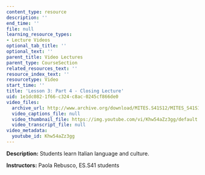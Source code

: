 ```yaml
---
content_type: resource
description: ''
end_time: ''
file: null
learning_resource_types:
- Lecture Videos
optional_tab_title: ''
optional_text: ''
parent_title: Video Lectures
parent_type: CourseSection
related_resources_text: ''
resource_index_text: ''
resourcetype: Video
start_time: ''
title: 'Lesson 3: Part 4 - Closing Lecture'
uid: 1e1dc082-1f66-c324-c8ac-0245cf866de0
video_files:
  archive_url: http://www.archive.org/download/MITES.S41S12/MITES_S41S12_Lesson3_Part4_300k.mp4
  video_captions_file: null
  video_thumbnail_file: https://img.youtube.com/vi/Khw54aZz3gg/default.jpg
  video_transcript_file: null
video_metadata:
  youtube_id: Khw54aZz3gg
---
```


**Description:** Students learn Italian language and culture.

**Instructors:** Paola Rebusco, ES.S41 students